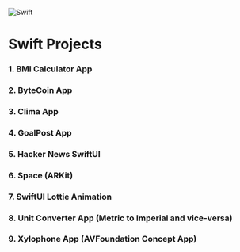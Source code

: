 ![Swift](https://miro.medium.com/max/4000/1*eaeetv5KS3uZu4B9E892Ig.png)

# Swift Projects
### 1. BMI Calculator App
### 2. ByteCoin App
### 3. Clima App
### 4. GoalPost App
### 5. Hacker News SwiftUI
### 6. Space (ARKit)
### 7. SwiftUI Lottie Animation
### 8. Unit Converter App (Metric to Imperial and vice-versa)
### 9. Xylophone App (AVFoundation Concept App)

